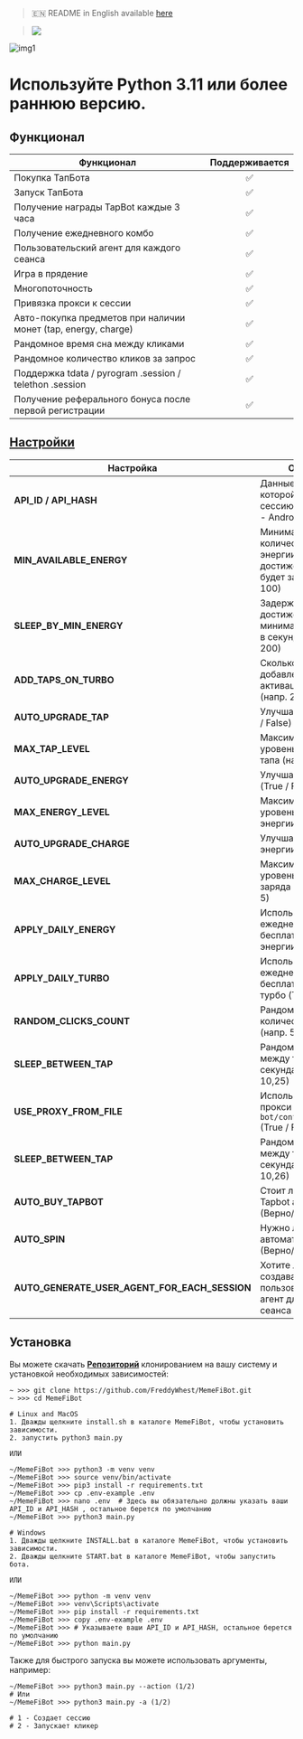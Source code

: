 > 🇪🇳 README in English available [here](README.md)

> [<img src="https://img.shields.io/badge/Telegram-%40Me-orange">](https://t.me/roddyfred)

![img1](./.github/image/hero-image.png)

# Используйте Python 3.11 или более раннюю версию.

## Функционал

| Функционал                                                     | Поддерживается |
| -------------------------------------------------------------- | :------------: |
| Покупка ТапБота                                                |       ✅       |
| Запуск ТапБота                                                 |       ✅       |
| Получение награды TapBot каждые 3 часа                         |       ✅       |
| Получение ежедневного комбо                                    |       ✅       |
| Пользовательский агент для каждого сеанса                      |       ✅       |
| Игра в прядение                                                |       ✅       |
| Многопоточность                                                |       ✅       |
| Привязка прокси к сессии                                       |       ✅       |
| Авто-покупка предметов при наличии монет (tap, energy, charge) |       ✅       |
| Рандомное время сна между кликами                              |       ✅       |
| Рандомное количество кликов за запрос                          |       ✅       |
| Поддержка tdata / pyrogram .session / telethon .session        |       ✅       |
| Получение реферального бонуса после первой регистрации         |       ✅       |

## [Настройки](https://github.com/FreddyWhest/MemeFiBot/blob/main/.env-example)

| Настройка                                     | Описание                                                                                    |
| --------------------------------------------- | ------------------------------------------------------------------------------------------- |
| **API_ID / API_HASH**                         | Данные платформы, с которой запускать сессию Telegram (сток - Android)                      |
| **MIN_AVAILABLE_ENERGY**                      | Минимальное количество доступной энергии, при достижении которой будет задержка (напр. 100) |
| **SLEEP_BY_MIN_ENERGY**                       | Задержка при достижении минимальной энергии в секундах (напр. 200)                          |
| **ADD_TAPS_ON_TURBO**                         | Сколько тапов будет добавлено при активации турбо (напр. 2500)                              |
| **AUTO_UPGRADE_TAP**                          | Улучшать ли тап (True / False)                                                              |
| **MAX_TAP_LEVEL**                             | Максимальный уровень прокачки тапа (напр. 5)                                                |
| **AUTO_UPGRADE_ENERGY**                       | Улучшать ли энергию (True / False)                                                          |
| **MAX_ENERGY_LEVEL**                          | Максимальный уровень прокачки энергии (напр. 5)                                             |
| **AUTO_UPGRADE_CHARGE**                       | Улучшать ли заряд энергии (True / False)                                                    |
| **MAX_CHARGE_LEVEL**                          | Максимальный уровень прокачки заряда энергии (напр. 5)                                      |
| **APPLY_DAILY_ENERGY**                        | Использовать ли ежедневный бесплатный буст энергии (True / False)                           |
| **APPLY_DAILY_TURBO**                         | Использовать ли ежедневный бесплатный буст турбо (True / False)                             |
| **RANDOM_CLICKS_COUNT**                       | Рандомное количество тапов (напр. 50,200)                                                   |
| **SLEEP_BETWEEN_TAP**                         | Рандомная задержка между тапами в секундах (напр. 10,25)                                    |
| **USE_PROXY_FROM_FILE**                       | Использовать-ли прокси из файла `bot/config/proxies.txt` (True / False)                     |
| **SLEEP_BETWEEN_TAP**                         | Рандомная задержка между тапами в секундах (напр. 10,26)                                    |
| **AUTO_BUY_TAPBOT**                           | Стоит ли покупать Tapbot автоматически (Верно/Неверно)                                      |
| **AUTO_SPIN**                                 | Нужно ли вращать автоматически (Верно/Неверно)                                              |
| **AUTO_GENERATE_USER_AGENT_FOR_EACH_SESSION** | Хотите ли вы создавать пользовательский агент для каждого сеанса (True/False)               |

## Установка

Вы можете скачать [**Репозиторий**](https://github.com/FreddyWhest/MemeFiBot) клонированием на вашу систему и установкой необходимых зависимостей:

```shell
~ >>> git clone https://github.com/FreddyWhest/MemeFiBot.git
~ >>> cd MemeFiBot

# Linux and MacOS
1. Дважды щелкните install.sh в каталоге MemeFiBot, чтобы установить зависимости.
2. запустить python3 main.py

ИЛИ

~/MemeFiBot >>> python3 -m venv venv
~/MemeFiBot >>> source venv/bin/activate
~/MemeFiBot >>> pip3 install -r requirements.txt
~/MemeFiBot >>> cp .env-example .env
~/MemeFiBot >>> nano .env  # Здесь вы обязательно должны указать ваши API_ID и API_HASH , остальное берется по умолчанию
~/MemeFiBot >>> python3 main.py

# Windows
1. Дважды щелкните INSTALL.bat в каталоге MemeFiBot, чтобы установить зависимости.
2. Дважды щелкните START.bat в каталоге MemeFiBot, чтобы запустить бота.

ИЛИ

~/MemeFiBot >>> python -m venv venv
~/MemeFiBot >>> venv\Scripts\activate
~/MemeFiBot >>> pip install -r requirements.txt
~/MemeFiBot >>> copy .env-example .env
~/MemeFiBot >>> # Указываете ваши API_ID и API_HASH, остальное берется по умолчанию
~/MemeFiBot >>> python main.py
```

Также для быстрого запуска вы можете использовать аргументы, например:

```shell
~/MemeFiBot >>> python3 main.py --action (1/2)
# Или
~/MemeFiBot >>> python3 main.py -a (1/2)

# 1 - Создает сессию
# 2 - Запускает кликер
```
